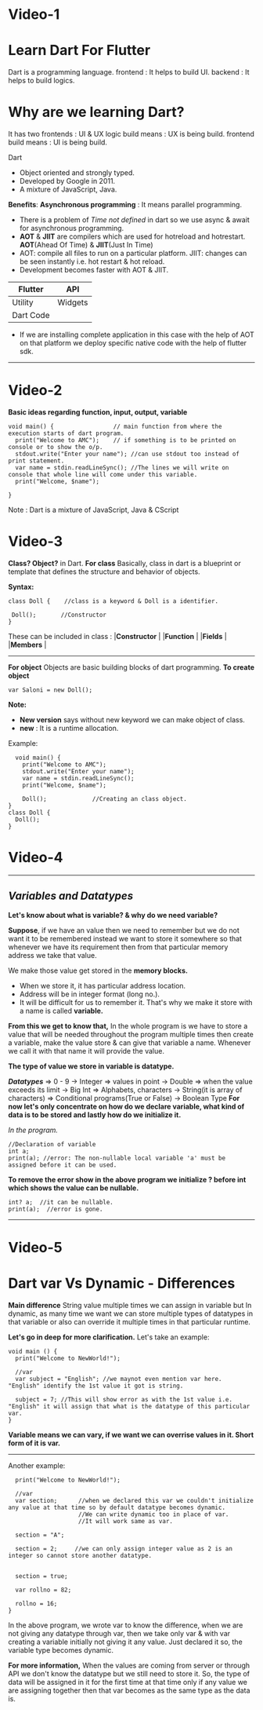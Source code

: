 # Video-1
# Learn Dart For Flutter

Dart is a programming language.
frontend : It helps to build UI.
backend : It helps to build logics.

# Why are we learning Dart?
 It has two frontends : UI & UX
 logic build means : UX is being build.
 frontend build means : UI is being build.

  Dart 
  * Object oriented and strongly typed.
  * Developed by Google in 2011.
  * A mixture of JavaScript, Java.

  **Benefits**:
 **Asynchronous programming** : It means parallel programming.
 * There is a problem of _Time not defined_ in dart so we use async & await for asynchronous programming.
 * **AOT** & **JIIT** are compilers which are used for hotreload and hotrestart.
  **AOT**(Ahead Of Time) & **JIIT**(Just In Time)
 * AOT: compile all files to run on a particular platform.
   JIIT: changes can be seen instantly i.e. hot restart & hot reload.
 * Development becomes faster with AOT & JIIT.

 
 |  Flutter|API    |
 |   ---   |   ---   |
 | Utility | Widgets |
 |     Dart Code     |

 * If we are installing complete application in this case with the help of AOT on that platform we deploy specific native code with the help of flutter sdk.
***

# Video-2

**Basic ideas regarding function, input, output, variable**
```
void main() {                 // main function from where the execution starts of dart program.
  print("Welcome to AMC");    // if something is to be printed on console or to show the o/p.
  stdout.write("Enter your name"); //can use stdout too instead of print statement.
  var name = stdin.readLineSync(); //The lines we will write on console that whole line will come under this variable.
  print("Welcome, $name");

}
```
Note : Dart is a mixture of JavaScript, Java & CScript

# Video-3
**Class? Object?** in Dart.
**For class**
 Basically, class in dart is a blueprint or template that defines the structure and behavior of objects.

 **Syntax:**
 ```
 class Doll {    //class is a keyword & Doll is a identifier.

  Doll();       //Constructor
 }
 ```
 These can be included in class :
 |**Constructor** |
 |**Function**    |
 |**Fields**      |
 |**Members**     |
***
 **For object**
 Objects are basic building blocks of dart programming.
 **To create object**
 ```
 var Saloni = new Doll();
 ```
 **Note:**
 * **New version** says without new keyword we can make object of class.
 * **new** : It is a runtime allocation.
 
 Example:
```
  void main() {                
    print("Welcome to AMC");    
    stdout.write("Enter your name"); 
    var name = stdin.readLineSync(); 
    print("Welcome, $name");

    Doll();             //Creating an class object.
}
class Doll {
  Doll(); 
}
```
 # Video-4
***
_**Variables and  Datatypes**_
---
**Let's know about what is variable? & why do we need variable?**

**Suppose**, if we have an value then we need to remember but we do not want it to be remembered instead we want to store it somewhere so that whenever we have its requirement then from that particular memory address we take that value.

We make those value get stored in the **memory blocks.**
 * When we store it, it has particular address location.
 * Address will be in integer format (long no.).
 * It will be difficult for us to remember it. That's why we make it store with a name is called **variable.**

**From this we get to know that,**
In the whole program is we have to store a value that will be needed throughout the program multiple times then create a variable, make the value store & can give that variable a name.
Whenever we call it with that name it will provide the value.

**The type of value we store in variable is datatype.**

**_Datatypes_** => 0 - 9 -> Integer
                => values in point -> Double
                => when the value exceeds its limit -> Big Int
                => Alphabets, characters -> String(it is array of characters)
                => Conditional programs(True or False) -> Boolean Type
**For now let's only concentrate on how do we declare variable, what kind of data is to be stored and lastly how do we initialize it.**

_In the program._
```
//Declaration of variable
int a;
print(a); //error: The non-nullable local variable 'a' must be assigned before it can be used.
```
**To remove the error show in the above program we initialize ? before int which shows the value can be nullable.**
```
int? a;  //it can be nullable.
print(a);  //error is gone.
```
---
# Video-5
# Dart var Vs Dynamic - Differences
**Main difference**
String value multiple times we can assign in variable 
but
In dynamic, as many time we want we can store multiple types of datatypes in that variable or also can override it multiple times in that particular runtime.

**Let's go in deep for more clarification.**
Let's take an example:
```
void main () {
  print("Welcome to NewWorld!");

  //var
  var subject = "English"; //we maynot even mention var here. "English" identify the 1st value it got is string.

  subject = 7; //This will show error as with the 1st value i.e. "English" it will assign that what is the datatype of this particular var.
}
```
**Variable means we can vary, if we want we can overrise values in it. Short form of it is var.**

---
Another example:
```void main() {
  print("Welcome to NewWorld!");

  //var
  var section;      //when we declared this var we couldn't initialize any value at that time so by default datatype becomes dynamic.
                    //We can write dynamic too in place of var. 
                    //It will work same as var.

  section = "A";

  section = 2;     //we can only assign integer value as 2 is an integer so cannot store another datatype.
  

  section = true;

  var rollno = 82;

  rollno = 16;
}
```
In the above program, we wrote var to know the difference, when we are not giving any datatype through var, then we take only var   & with var creating a variable initially not giving it any value. Just declared it so, the variable type becomes dynamic.

**For more information,**
When the values are coming from server or through API we don't know the datatype but we still need to store it.
So, the type of data will be assigned in it for the first time at that time only if any value we are assigning together then that var becomes as the same type as the data is.












  






  











 





